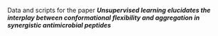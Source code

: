 Data and scripts for the paper ***Unsupervised learning elucidates the interplay between conformational flexibility and aggregation in synergistic antimicrobial peptides***
